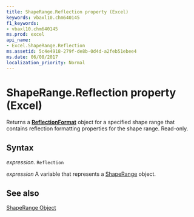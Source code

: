 ```yaml
---
title: ShapeRange.Reflection property (Excel)
keywords: vbaxl10.chm640145
f1_keywords:
- vbaxl10.chm640145
ms.prod: excel
api_name:
- Excel.ShapeRange.Reflection
ms.assetid: 5c4e4918-279f-de8b-0d4d-a2feb51ebee4
ms.date: 06/08/2017
localization_priority: Normal
---
```



# ShapeRange.Reflection property (Excel)

Returns a  **[ReflectionFormat](Office.ReflectionFormat.md)** object for a specified shape range that contains reflection formatting properties for the shape range. Read-only.


## Syntax

_expression_. `Reflection`

_expression_ A variable that represents a [ShapeRange](./Excel.ShapeRange.md) object.


## See also


[ShapeRange Object](Excel.ShapeRange.md)

